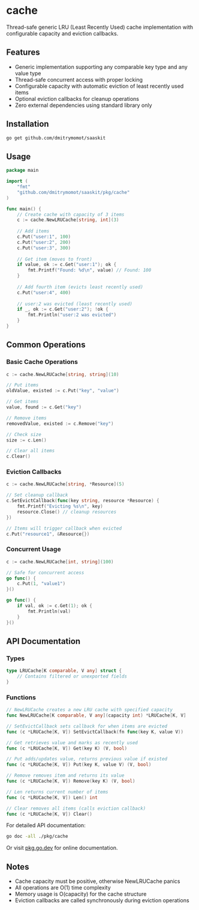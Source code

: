 # cache

Thread-safe generic LRU (Least Recently Used) cache implementation with configurable capacity and eviction callbacks.

## Features

- Generic implementation supporting any comparable key type and any value type
- Thread-safe concurrent access with proper locking
- Configurable capacity with automatic eviction of least recently used items
- Optional eviction callbacks for cleanup operations
- Zero external dependencies using standard library only

## Installation

```bash
go get github.com/dmitrymomot/saaskit
```

## Usage

```go
package main

import (
    "fmt"
    "github.com/dmitrymomot/saaskit/pkg/cache"
)

func main() {
    // Create cache with capacity of 3 items
    c := cache.NewLRUCache[string, int](3)
    
    // Add items
    c.Put("user:1", 100)
    c.Put("user:2", 200)
    c.Put("user:3", 300)
    
    // Get item (moves to front)
    if value, ok := c.Get("user:1"); ok {
        fmt.Printf("Found: %d\n", value) // Found: 100
    }
    
    // Add fourth item (evicts least recently used)
    c.Put("user:4", 400)
    
    // user:2 was evicted (least recently used)
    if _, ok := c.Get("user:2"); !ok {
        fmt.Println("user:2 was evicted")
    }
}
```

## Common Operations

### Basic Cache Operations

```go
c := cache.NewLRUCache[string, string](10)

// Put items
oldValue, existed := c.Put("key", "value")

// Get items
value, found := c.Get("key")

// Remove items
removedValue, existed := c.Remove("key")

// Check size
size := c.Len()

// Clear all items
c.Clear()
```

### Eviction Callbacks

```go
c := cache.NewLRUCache[string, *Resource](5)

// Set cleanup callback
c.SetEvictCallback(func(key string, resource *Resource) {
    fmt.Printf("Evicting %s\n", key)
    resource.Close() // cleanup resources
})

// Items will trigger callback when evicted
c.Put("resource1", &Resource{})
```

### Concurrent Usage

```go
c := cache.NewLRUCache[int, string](100)

// Safe for concurrent access
go func() {
    c.Put(1, "value1")
}()

go func() {
    if val, ok := c.Get(1); ok {
        fmt.Println(val)
    }
}()
```

## API Documentation

### Types

```go
type LRUCache[K comparable, V any] struct {
    // Contains filtered or unexported fields
}
```

### Functions

```go
// NewLRUCache creates a new LRU cache with specified capacity
func NewLRUCache[K comparable, V any](capacity int) *LRUCache[K, V]

// SetEvictCallback sets callback for when items are evicted
func (c *LRUCache[K, V]) SetEvictCallback(fn func(key K, value V))

// Get retrieves value and marks as recently used
func (c *LRUCache[K, V]) Get(key K) (V, bool)

// Put adds/updates value, returns previous value if existed
func (c *LRUCache[K, V]) Put(key K, value V) (V, bool)

// Remove removes item and returns its value
func (c *LRUCache[K, V]) Remove(key K) (V, bool)

// Len returns current number of items
func (c *LRUCache[K, V]) Len() int

// Clear removes all items (calls eviction callback)
func (c *LRUCache[K, V]) Clear()
```

For detailed API documentation:

```bash
go doc -all ./pkg/cache
```

Or visit [pkg.go.dev](https://pkg.go.dev/github.com/dmitrymomot/saaskit/pkg/cache) for online documentation.

## Notes

- Cache capacity must be positive, otherwise NewLRUCache panics
- All operations are O(1) time complexity
- Memory usage is O(capacity) for the cache structure
- Eviction callbacks are called synchronously during eviction operations